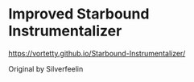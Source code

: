 # Improved Starbound Instrumentalizer
https://vortetty.github.io/Starbound-Instrumentalizer/

Original by Silverfeelin
